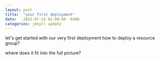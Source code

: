 ```yaml
---
layout: post
title:  "your first deployment"
date:   2022-07-23 02:00:00 -0400
categories: jekyll update
---
```


let's get started with our very first deployment
how to deploy a resource group?

where does it fit into the full picture?